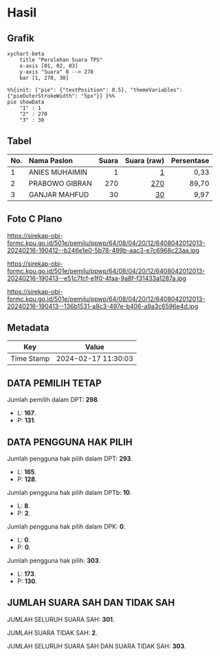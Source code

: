 # Hasil

## Grafik

```mermaid
xychart-beta
    title "Perolehan Suara TPS"
    x-axis [01, 02, 03]
    y-axis "Suara" 0 --> 270
    bar [1, 270, 30]
```

```mermaid
%%{init: {"pie": {"textPosition": 0.5}, "themeVariables": {"pieOuterStrokeWidth": "5px"}} }%%
pie showData
    "1" : 1
    "2" : 270
    "3" : 30
```

## Tabel

| No. | Nama Paslon    | Suara | Suara (raw) | Persentase |
|:--- |:-------------- | -----:| -----------:| ----------:|
| 1   | ANIES MUHAIMIN | 1     | [1][p-1]    | 0,33       |
| 2   | PRABOWO GIBRAN | 270   | [270][p-2]  | 89,70      |
| 3   | GANJAR MAHFUD  | 30    | [30][p-3]   | 9,97       |


[p-1]: https://github.com/gigit-pemilu/pemilu-2024-64-kalimantan-timur/blob/main/pilpres/hitung-suara/sub/64-kalimantan-timur/sub/08-kutai-timur/sub/04-sangatta-utara/sub/2012-swarga-bara/sub/013-tps/sub/paslon-1.txt
[p-2]: https://github.com/gigit-pemilu/pemilu-2024-64-kalimantan-timur/blob/main/pilpres/hitung-suara/sub/64-kalimantan-timur/sub/08-kutai-timur/sub/04-sangatta-utara/sub/2012-swarga-bara/sub/013-tps/sub/paslon-2.txt
[p-3]: https://github.com/gigit-pemilu/pemilu-2024-64-kalimantan-timur/blob/main/pilpres/hitung-suara/sub/64-kalimantan-timur/sub/08-kutai-timur/sub/04-sangatta-utara/sub/2012-swarga-bara/sub/013-tps/sub/paslon-3.txt

## Foto C Plano

https://sirekap-obj-formc.kpu.go.id/501e/pemilu/ppwp/64/08/04/20/12/6408042012013-20240216-190412--b246e1e0-5b78-499b-aac3-e7c6968c23aa.jpg

https://sirekap-obj-formc.kpu.go.id/501e/pemilu/ppwp/64/08/04/20/12/6408042012013-20240216-190413--e51c7fcf-e1f0-4faa-9a8f-f31433a1287a.jpg

https://sirekap-obj-formc.kpu.go.id/501e/pemilu/ppwp/64/08/04/20/12/6408042012013-20240216-190413--136b1531-a8c3-497e-b406-a9a3c6596e4d.jpg


## Metadata

| Key        | Value               |
| ---------- | ------------------- |
| Time Stamp | 2024-02-17 11:30:03 |


## DATA PEMILIH TETAP

Jumlah pemilih dalam DPT: **298**.
 * L: **167**.
 * P: **131**.

## DATA PENGGUNA HAK PILIH

Jumlah pengguna hak pilih dalam DPT: **293**.
 * L: **165**.
 * P: **128**.

Jumlah pengguna hak pilih dalam DPTb: **10**.
 * L: **8**.
 * P: **2**.

Jumlah pengguna hak pilih dalam DPK: **0**.
 * L: **0**.
 * P: **0**.

Jumlah pengguna hak pilih: **303**.
 * L: **173**.
 * P: **130**.

## JUMLAH SUARA SAH DAN TIDAK SAH

JUMLAH SELURUH SUARA SAH: **301**.

JUMLAH SUARA TIDAK SAH: **2**.

JUMLAH SELURUH SUARA SAH DAN SUARA TIDAK SAH: **303**.


